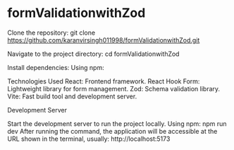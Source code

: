 # formValidationwithZod

Clone the repository:
git clone https://github.com/karanvirsingh011998/formValidationwithZod.git

Navigate to the project directory:
cd formValidationwithZod

Install dependencies:
Using npm:

Technologies Used
React: Frontend framework.
React Hook Form: Lightweight library for form management.
Zod: Schema validation library.
Vite: Fast build tool and development server.

Development Server

Start the development server to run the project locally.
Using npm:
npm run dev
After running the command, the application will be accessible at the URL shown in the terminal, usually:
http://localhost:5173